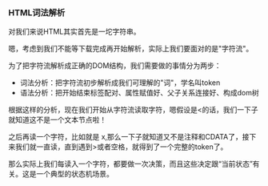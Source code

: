 ### HTML词法解析

对我们来说HTML其实首先是一坨字符串。

嗯，考虑到我们不能等下载完成再开始解析，实际上我们要面对的是"字符流"。

为了把字符流解析成正确的DOM结构，我们需要做的事情分为两步：

- 词法分析：把字符流初步解析成我们可理解的"词"，学名叫token
- 语法分析：把开始结束标签配对、属性赋值好、父子关系连接好、构成dom树

根据这样的分析，现在我们开始从字符流读取字符，嗯假设是<的话，我们一下子就知道这不是一个文本节点啦！

之后再读一个字符，比如就是 x,那么一下子就知道又不是注释和CDATA了，接下来我们就一直读，直到遇到>或者空格，就得到了一个完整的token了。

那么实际上我们每读入一个字符，都要做一次决策，而且这些决定跟“当前状态”有关。这是一个典型的状态机场景。